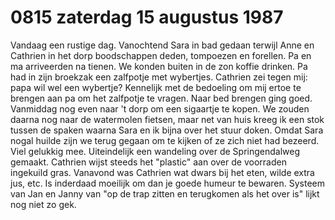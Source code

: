 # 0815 zaterdag 15 augustus 1987
Vandaag een rustige dag. Vanochtend Sara in bad gedaan terwijl Anne en Cathrien in het dorp boodschappen deden, tompoezen en forellen. Pa en ma arriveerden na tienen. We konden buiten in de zon koffie drinken. Pa had in zijn broekzak een zalfpotje met wybertjes. Cathrien zei tegen mij: papa wil wel een wybertje? Kennelijk met de bedoeling om mij ertoe te brengen aan pa om het zalfpotje te vragen. Naar bed brengen ging goed. Vanmiddag nog even naar 't dorp om een sigaartje te kopen. We zouden daarna nog naar de watermolen fietsen, maar net van huis kreeg ik een stok tussen de spaken waarna Sara en ik bijna over het stuur doken. Omdat Sara nogal huilde zijn we terug gegaan om te kijken of ze zich niet had bezeerd. Viel gelukkig mee. Uiteindelijk een wandeling over de Springendalweg gemaakt. Cathrien wijst steeds het "plastic" aan over de voorraden ingekuild gras. Vanavond was Cathrien wat dwars bij het eten, wilde extra jus, etc. Is inderdaad moeilijk om dan je goede humeur te bewaren. Systeem van Jan en Janny van "op de trap zitten en terugkomen als het over is" lijkt nog niet zo gek.  